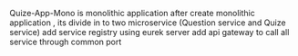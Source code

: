 Quize-App-Mono is monolithic application 
after create monolithic application , its divide in to two microservice (Question service and Quize service)
add service registry using eurek server 
add api gateway to call all service through common port
